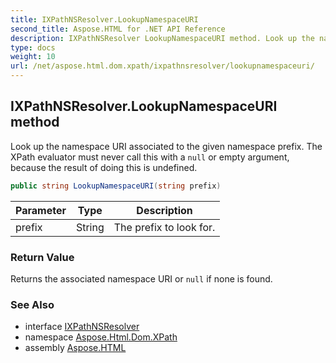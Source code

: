 ```yaml
---
title: IXPathNSResolver.LookupNamespaceURI
second_title: Aspose.HTML for .NET API Reference
description: IXPathNSResolver LookupNamespaceURI method. Look up the namespace URI associated to the given namespace prefix. The XPath evaluator must never call this with a null or empty argument because the result of doing this is undefined
type: docs
weight: 10
url: /net/aspose.html.dom.xpath/ixpathnsresolver/lookupnamespaceuri/
---
```

## IXPathNSResolver.LookupNamespaceURI method

Look up the namespace URI associated to the given namespace prefix. The XPath evaluator must never call this with a `null` or empty argument, because the result of doing this is undefined.

```csharp
public string LookupNamespaceURI(string prefix)
```

| Parameter | Type | Description |
| --- | --- | --- |
| prefix | String | The prefix to look for. |

### Return Value

Returns the associated namespace URI or `null` if none is found.

### See Also

* interface [IXPathNSResolver](../)
* namespace [Aspose.Html.Dom.XPath](../../../aspose.html.dom.xpath/)
* assembly [Aspose.HTML](../../../)
